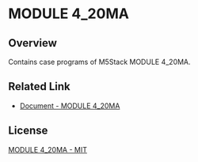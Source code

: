 # MODULE 4_20MA

## Overview

Contains case programs of M5Stack MODULE 4_20MA.

## Related Link

- [Document - MODULE 4_20MA](https://github.com/m5stack/M5Module-4-20mA)

## License

[MODULE 4_20MA - MIT](LICENSE)
